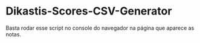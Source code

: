 # Dikastis-Scores-CSV-Generator

Basta rodar esse script no console do navegador na página que aparece as notas.
